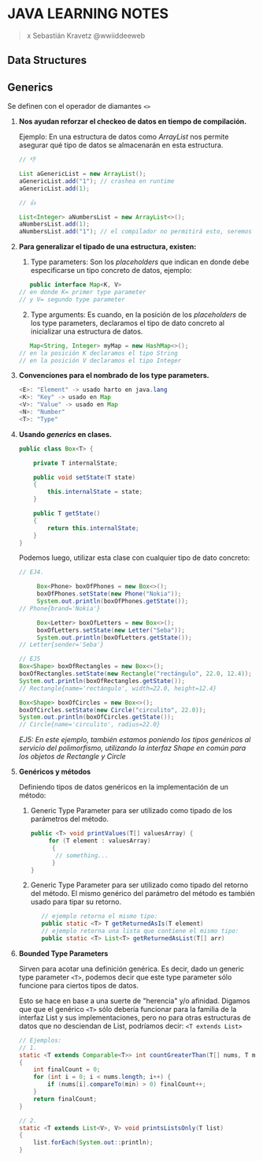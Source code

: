 # JAVA LEARNING NOTES

> x Sebastián Kravetz @wwiiddeeweb

## Data Structures

## Generics

Se definen con el operador de diamantes `<>`

1. **Nos ayudan reforzar el checkeo de datos en tiempo de compilación.**

   Ejemplo: En una estructura de datos como _ArrayList_ nos permite asegurar qué tipo de datos
   se almacenarán en esta estructura.

    ```java
    // 👎
   
    List aGenericList = new ArrayList();
    aGenericList.add("1"); // crashea en runtime
    aGenericList.add(1);

   // 👍
   
   List<Integer> aNumbersList = new ArrayList<>();
    aNumbersList.add(1);
    aNumbersList.add("1"); // el compilador no permitirá esto, seremos notificados por el IDE antes de ejecutar el programa.
    ```

2. **Para generalizar el tipado de una estructura, existen:**
    1. Type parameters: Son los _placeholders_ que indican en donde debe especificarse un tipo
       concreto de datos, ejemplo:
   ```java
      public interface Map<K, V> 
   // en donde K= primer type parameter
   // y V= segundo type parameter
   ``` 
    2. Type arguments: Es cuando, en la posición de los _placeholders_ de los type parameters,
       declaramos el tipo de dato concreto al inicializar una estructura de datos.
   ```java
      Map<String, Integer> myMap = new HashMap<>();
   // en la posición K declaramos el tipo String
   // en la posición V declaramos el tipo Integer
   ``` 

3. **Convenciones para el nombrado de los type parameters.**
    ````java
    <E>: "Element" -> usado harto en java.lang
    <K>: "Key" -> usado en Map
    <V>: "Value" -> usado en Map
    <N>: "Number"
    <T>: "Type"
    ````

4. **Usando _generics_ en clases.**

    ```java
    public class Box<T> {
    
        private T internalState;
    
        public void setState(T state)
        {
            this.internalState = state;
        }
    
        public T getState()
        {
            return this.internalState;
        }
    }
    ```

   Podemos luego, utilizar esta clase con cualquier tipo de dato concreto:

   ````java
   // EJ4.

        Box<Phone> boxOfPhones = new Box<>();
        boxOfPhones.setState(new Phone("Nokia"));
        System.out.println(boxOfPhones.getState());
   // Phone{brand='Nokia'}

        Box<Letter> boxOfLetters = new Box<>();
        boxOfLetters.setState(new Letter("Seba"));
        System.out.println(boxOfLetters.getState());
   // Letter{sender='Seba'}
   ````

   ````java
   // EJ5 
   Box<Shape> boxOfRectangles = new Box<>();
   boxOfRectangles.setState(new Rectangle("rectángulo", 22.0, 12.4));
   System.out.println(boxOfRectangles.getState());
   // Rectangle{name='rectángulo', width=22.0, height=12.4}

   Box<Shape> boxOfCircles = new Box<>();
   boxOfCircles.setState(new Circle("circulito", 22.0));
   System.out.println(boxOfCircles.getState());
   // Circle{name='circulito', radius=22.0}
   ````
   _EJ5: En este ejemplo, también estamos poniendo los tipos genéricos al servicio del
   polimorfismo, utilizando la interfaz Shape en común para los objetos de Rectangle y Circle_


5. **Genéricos y métodos**

   Definiendo tipos de datos genéricos en la implementación de un método:

    1. Generic Type Parameter para ser utilizado como tipado de los parámetros del método.

       ````java
       public <T> void printValues(T[] valuesArray) {
            for (T element : valuesArray) 
             {
              // something...
             }
       }
       ````
    2. Generic Type Parameter para ser utilizado como tipado del retorno del método. El mismo
       genérico del parámetro del método es también usado para tipar su retorno.
        ```java
           // ejemplo retorna el mismo tipo:
           public static <T> T getReturnedAsIs(T element)
           // ejemplo retorna una lista que contiene el mismo tipo:
           public static <T> List<T> getReturnedAsList(T[] arr)
          ```

6. **Bounded Type Parameters**

   Sirven para acotar una definición genérica. Es decir, dado un generic type parameter `<T>`,
   podemos
   decir que este type parameter sólo funcione para ciertos tipos de datos.

   Esto se hace en base a una suerte de "herencia" y/o afinidad. Digamos que que el genérico
   `<T>` sólo debería funcionar para la familia de la interfaz List y sus implementaciones, pero
   no para otras estructuras de datos que no desciendan de List,
   podríamos decir: `<T extends List>`

    ```java
    // Ejemplos:
    // 1. 
    static <T extends Comparable<T>> int countGreaterThan(T[] nums, T min)
    {
        int finalCount = 0;
        for (int i = 0; i < nums.length; i++) {
            if (nums[i].compareTo(min) > 0) finalCount++;
        }
        return finalCount;
    }

    // 2. 
    static <T extends List<V>, V> void printsListsOnly(T list)
    {
        list.forEach(System.out::println);
    }

    ```